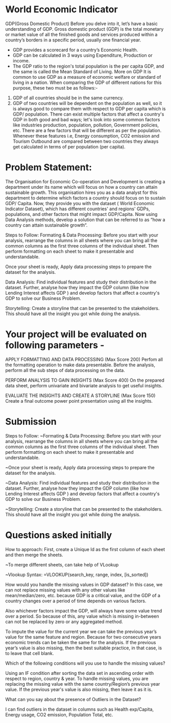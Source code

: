 # World Economic Indicator
GDP(Gross Domestic Product)
Before you delve into it, let’s have a basic understanding of GDP.
Gross domestic product (GDP) is the total monetary or market value of all the
finished goods and services produced within a country’s borders in a specific period,
usually one financial year.
- GDP provides a scorecard for a country’s Economic Health.
- GDP can be calculated in 3 ways using Expenditure, Production or income.
- The GDP ratio to the region's total population is the per capita GDP, and the
same is called the Mean Standard of Living.
More on GDP
It is common to use GDP as a measure of economic welfare or standard of living in a
nation. When comparing the GDP of different nations for this purpose, these two
must be as follows:-
1. GDP of all countries should be in the same currency.
2. GDP of two countries will be dependent on the population as well, so it is always
good to compare them with respect to GDP per capita which is GDP/ population.
There can exist multiple factors that affect a country's GDP in both good and bad
ways; let's look into some common factors like industries production, population,
pollution, Government policies, etc. There are a few factors that will be different as
per the population. Whenever these features i.e, Energy consumption, CO2
emission and Tourism Outbound are compared between two countries they
always get calculated in terms of per population (per capita).

# Problem Statement:

The Organisation for Economic Co-operation and Development is creating a
department under its name which will focus on how a country can attain sustainable
growth. 
This organisation hires you as a data analyst for this department to
determine which factors a country should focus on to sustain GDP/ Capita.
Now, they provide you with the dataset ( World Economic Indicator Dataset), which
has different countries' and regions' GDPs, populations, and other factors that might
impact GDP/Capita. 
Now using Data Analysis methods, develop a solution that can
be referred to as “how a country can attain sustainable growth“.

Steps to Follow:
Formating & Data Processing: Before you start with your analysis, rearrange the columns in all sheets where you
can bring all the common columns as the first three columns of the individual sheet.
Then perform formatting on each sheet to make it presentable and understandable.

Once your sheet is ready, Apply data processing steps to prepare the dataset for the
analysis.

Data Analysis: 
Find individual features and study their distribution in the dataset. Further, analyse
how they impact the GDP column (like how Lending Interest affects GDP ) and
develop factors that affect a country's GDP to solve our Business Problem.

Storytelling:
Create a storyline that can be presented to the stakeholders. This should have all the
insight you got while doing the analysis.

# Your project will be evaluated on following parameters -
APPLY FORMATTING AND DATA PROCESSING
(Max Score 200)
Perfom all the formatting operation to make data presentable. Before the analysis, perform all the sub steps of data processing on the data.

PERFORM ANALYSIS TO GAIN INSIGHTS
(Max Score 400)
On the prepared data sheet, perform univariate and bivariate analysis to get useful insights.

EVALUATE THE INSIGHTS AND CREATE A STORYLINE
(Max Score 150)
Create a final outcome power point presentation using all the insights.

# Submission
Steps to Follow:
~Formating & Data Processing:
Before you start with your analysis, rearrange the columns in all sheets where you
can bring all the common columns as the first three columns of the individual sheet.
Then perform formatting on each sheet to make it presentable and understandable.

~Once your sheet is ready, Apply data processing steps to prepare the dataset for the
analysis.

~Data Analysis:
Find individual features and study their distribution in the dataset. Further, analyse
how they impact the GDP column (like how Lending Interest affects GDP ) and
develop factors that affect a country's GDP to solve our Business Problem.

~Storytelling:
Create a storyline that can be presented to the stakeholders. This should have all the
insight you got while doing the analysis.

# Questions asked initially
How to approach:
First, create a Unique Id as the first column of each sheet and then merge the sheets.

~To merge different sheets, can take help of VLookup

~Vlookup Syntax: =VLOOKUP(search_key, range, index, [is_sorted])

How would you handle the missing values in GDP dataset?
In this case, we can not replace missing values with any other values like mean/median/zero, etc. because GDP is a critical value, and the GDP of a country changes over a period of time depends on various factors.

Also whichever factors impact the GDP, will always have some value trend over a period. So because of this, any value which is missing in-between can not be replaced by zero or any aggregated method.

To impute the value for the current year we can take the previous year’s value for the same feature and region. 
Because for two consecutive years economic trends can be taken the same for the analysis. 
If the previous year’s value is also missing, then the best suitable practice, in that case, is to leave that cell blank.

Which of the following conditions will you use to handle the missing values?

Using an IF condition after sorting the data set in ascending order with respect to region, country & year. To handle missing values, you are replacing the missing value with the same country/Region’s previous year value. If the previous year's value is also missing, then leave it as it is.

What can you say about the presence of Outliers in the Dataset?

I can find outliers in the dataset in columns such as Health exp/Capita, Energy usage, CO2 emission, Population Total, etc.


